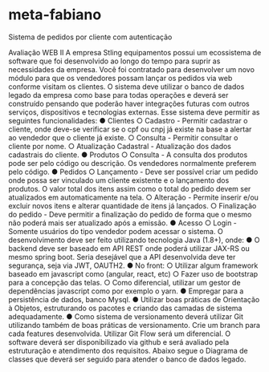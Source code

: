 # meta-fabiano
Sistema de pedidos por cliente com autenticação

Avaliação WEB II
A empresa Stling equipamentos possui um ecossistema de software que foi desenvolvido
ao longo do tempo para suprir as necessidades da empresa.
Você foi contratado para desenvolver um novo módulo para que os vendedores possam
lançar os pedidos via web conforme visitam os clientes. O sistema deve utilizar o banco de
dados legado da empresa como base para todas operações e deverá ser construído
pensando que poderão haver integrações futuras com outros serviços, dispositivos e
tecnologias externas.
Esse sistema deve permitir as seguintes funcionalidades:
● Clientes
○ Cadastro - Permitir cadastrar o cliente, onde deve-se verificar se o cpf ou cnpj
já existe na base a alertar ao vendedor que o cliente já existe.
○ Consulta - Permitir consultar o cliente por nome.
○ Atualização Cadastral - Atualização dos dados cadastrais do cliente.
● Produtos
○ Consulta - A consulta dos produtos pode ser pelo código ou descrição. Os
vendedores normalmente preferem pelo código.
● Pedidos
○ Lançamento - Deve ser possível criar um pedido onde possa ser vinculado
um cliente existente e o lançamento dos produtos. O valor total dos itens
assim como o total do pedido devem ser atualizados em automaticamente na
tela.
○ Alteração - Permite inserir e/ou excluir novos itens e alterar quantidade de
itens já lançados.
○ Finalização do pedido - Deve permitir a finalização do pedido de forma que o
mesmo não poderá mais ser atualizado após a emissão.
● Acesso
○ Login - Somente usuários do tipo vendedor podem acessar o sistema.
O desenvolvimento deve ser feito utilizando tecnologia Java (1.8+), onde:
● O backend deve ser baseado em API REST onde poderá utilizar JAX-RS ou mesmo
spring boot. Seria desejável​ que a API desenvolvida deve ter segurança, seja via
JWT, OAUTH2.
● No front:
○ Utilizar algum framework baseado em javascript como (angular, react, etc)
○ Fazer uso de bootstrap para a concepção das telas.
○ Como diferencial​, utilizar um gestor de dependências javascript como por
exemplo o yarn.
● Empregar para a persistência de dados, banco Mysql.
● Utilizar boas práticas de Orientação à Objetos, estruturando os pacotes e criando
das camadas de sistema adequadamente.
● Como sistema de versionamento deverá utilizar Git utilizando também de boas
práticas de versionamento. Crie um branch para cada features desenvolvida. Utilizar
Git Flow será um diferencial.
O software deverá ser disponibilizado via github e será avaliado pela estruturação e
atendimento dos requisitos.
Abaixo segue o Diagrama de classes que deverá ser seguido para atender o banco de
dados legado.
